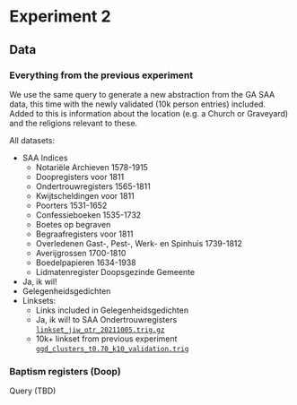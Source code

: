 # Experiment 2

## Data

### Everything from the previous experiment

We use the same query to generate a new abstraction from the GA SAA data, this time with the newly validated (10k person entries) included. Added to this is information about the location (e.g. a Church or Graveyard) and the religions relevant to these. 

All datasets:
* SAA Indices
  * Notariële Archieven 1578-1915
  * Doopregisters voor 1811
  * Ondertrouwregisters 1565-1811
  * Kwijtscheldingen voor 1811
  * Poorters 1531-1652
  * Confessieboeken 1535-1732
  * Boetes op begraven
  * Begraafregisters voor 1811
  * Overledenen Gast-, Pest-, Werk- en Spinhuis 1739-1812
  * Averijgrossen 1700-1810
  * Boedelpapieren 1634-1938
  * Lidmatenregister Doopsgezinde Gemeente
* Ja, ik wil!
* Gelegenheidsgedichten
* Linksets:
  * Links included in Gelegenheidsgedichten
  * Ja, ik wil! to SAA Ondertrouwregisters
  [`linkset_jiw_otr_20211005.trig.gz`](https://github.com/knaw-huc/golden-agents-processes-of-creativity/blob/main/linksets/linkset_jiw_otr_20211005.trig.gz)
  * 10k+ linkset from previous experiment
  [`ggd_clusters_t0.70_k10_validation.trig`](https://github.com/knaw-huc/golden-agents-occasional-poetry/blob/main/experiments/Semantics2022/results/ggd_clusters_t0.70_k10_validation.trig)

### Baptism registers (Doop)

Query (TBD)
